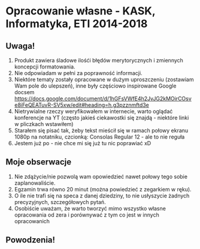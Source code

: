 # Opracowanie własne - KASK, Informatyka, ETI 2014-2018

## Uwaga! 

1. Produkt zawiera śladowe ilośći błędów merytorycznych i zmiennych koncepcji formatowania.
2. Nie odpowiadam w pełni za poprawność informacji.
3. Niektóre tematy zostały opracowane w dużym uproszczeniu (zostawiam Wam pole do ulepszeń), inne były częściowo inspirowane Google docsem https://docs.google.com/document/d/1hGFsVWfE4h2JvJG2kMOirCOsve8iFeQEATuvR-SV5xw/edit#heading=h.g3pzznmftd3e
4. Nietrywialne rzeczy weryfikowałem w internecie, warto oglądać konferencje na YT (często jakieś ciekawostki się znajdą - niektóre linki w pliczkach wstawiłem)
5. Starałem się pisać tak, żeby tekst mieścił się w ramach połowy ekranu 1080p na notatniku, czcionką: Consolas Regular 12 - ale to nie reguła
4. Jestem już po - nie chce mi się już tu nic poprawiać xD

## Moje obserwacje

1. Nie zdążycie/nie pozwolą wam opowiedzieć nawet połowy tego sobie zaplanowaliście.
2. Egzamin trwa równo 20 minut (można powiedzieć z zegarkiem w ręku).
3. O ile nie trafi się na speca z danej dziedziny, to nie usłyszycie żadnych precyzyjnych, szczegółowych pytań.
4. Osobiście uważam, że warto tworzyć mimo wszystko własne opracowania od zera i porównywać z tym co jest w innych opracowanich

## Powodzenia!


